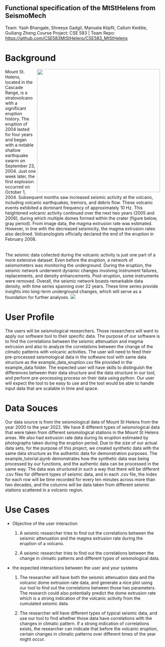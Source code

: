 ## Functional specification of the MtStHelens from SeismoMech
Team: Yash Bhangale, Shreeya Gadgil, Manuela Köpfli, Callum Keddie, Guiliang Zheng
Course Project: CSE 583 | Team Repo: https://github.com/CSE583MtStHelens/CSE583_MtStHelens

# Background
<img align="right" width="400" src=https://github.com/CSE583MtStHelens/CSE583_MtStHelens/assets/107423514/87e29a01-e5bd-45ab-be13-c0c8d70b653f>
Mount St. Helens, located in the Cascade Range, is a stratovolcano with a significant eruption history. The eruption of 2004 lasted for four years and began with a notable shallow earthquake swarm on September 23, 2004. Just one week later, the first explosion occurred on October 1, 2004. Subsequent months saw increased seismic activity at the volcano, including volcanic earthquakes, tremors, and debris flow. These volcanic events exhibited a dominant frequency of approximately 10 Hz. This heightened volcanic activity continued over the next two years (2005 and 2006), during which multiple domes formed within the crater (figure below, gray period). From image data, the magma extrusion rate was estimated. However, in line with the decreased seismicity, the magma extrusion rates also declined. Volcanologists officially declared the end of the eruption in February 2008. 
<br>
<br>
<br>
The seismic data collected during the volcanic activity is just one part of a more extensive dataset. Even before the eruption, a network of seismometers was monitoring the underground. During the eruption, the seismic network underwent dynamic changes involving instrument failures, replacements, and density enhancements. Post-eruption, some instruments were removed. Overall, the seismic network boasts remarkable data density, with time series spanning over 22 years. These time series provide insights into long-term underground changes, which will serve as a foundation for further analyses.
<img src=https://github.com/CSE583MtStHelens/CSE583_MtStHelens/assets/107423514/e48949a2-3148-4007-8dd9-0b0c07f8aaf5>

# User Profile
The users will be seismological researchers. Those researchers will want to apply our software tool to their specific data. The purpose of our software is to find the correlations between the seismic attenuation and magma extrusion and also to analyze the correlations between the change of the climatic patterns with volcanic activities. The user will need to feed their pre-processed seismological data in the software tool with same data structure as the example_data_eruption.csv file provided in the example_data folder. The expected user will have skills to distinguish the differences between their data structure and the data structure in our tool, and perform pre-processing process on their data using python. Our user will expect the tool to be easy to use and the tool would be able to handle input data that are scalable in time and space. 

# Data Souces
Our data source is from the seismological data of Mount St Helens from the year 2000 to the year 2022. We have 8 different types of seismological data that were taken from different seismological stations in the Mount St Helens areas. We also had extrusion rate data during its eruption estimated by photographs taken during the eruption period. Due to the size of our actual data sets, for the purpose of this project, we created synthetic data with the same data structure as the authentic data for demonstration purposes. The example_tutorial.ipynb demonstrates how the synthetic data was being processed by our functions, and the authentic data can be processed in the same way. The data was structured in such a way that there will be different .csv files for different types of seismic data, and in each .csv file, the index for each row will be time recorded for every ten minutes across more than two decades, and the columns will be data taken from different seismic stations scattered in a volcanic region. 

# Use Cases
- Objective of the user interaction
    1. A seismic researcher tries to find out the correlations between the seismic attenuation and the magma extrusion rate during the eruption of a volcano. 

    2. A seismic researcher tries to find out the correlations between the change in climatic patterns and different types of seismological data. 

 - the expected interactions between the user and your systems
    1. The researcher will have both the seismic attenuation data and the volcanic dome extrusion rate data, and generate a nice plot using our tool to find out the correlations between those two parameters. The research could also potentially predict the dome extrusion rate which is a strong indication of the volcanic activity from the cumulated seismic data. 

    2. The researcher will have different types of typical seismic data, and use our tool to find whether those data have correlations with the changes in climatic pattern. If a strong indication of correlations exists, the researcher can indicate that before the volcanic eruption, certain changes in climatic patterns over different times of the year might occur. 

